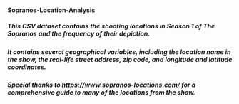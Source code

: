 #### Sopranos-Location-Analysis
##### This CSV dataset contains the shooting locations in Season 1 of The Sopranos and the frequency of their depiction. 
##### It contains several geographical variables, including the location name in the show, the real-life street address, zip code, and longitude and latitude coordinates. 
##### Special thanks to https://www.sopranos-locations.com/ for a comprehensive guide to many of the locations from the show. 
